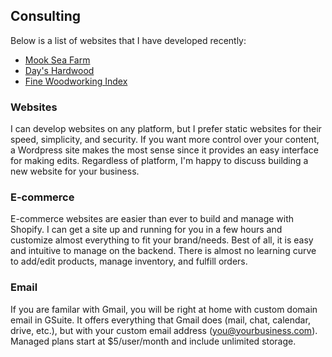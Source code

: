 ## Consulting

Below is a list of websites that I have developed recently:

- <a href="https://www.mookseafarm.com" target="_blank">Mook Sea Farm</a>
- <a href="https://www.dayshardwood.com" target="_blank">Day's Hardwood</a>
- <a href="https://www.finewoodworkingindex.com" target="_blank">Fine Woodworking Index</a>

### Websites
I can develop websites on any platform, but I prefer static websites for their speed, simplicity, and security. If you want more control over your content, a Wordpress site makes the most sense since it provides an easy interface for making edits. Regardless of platform, I'm happy to discuss building a new website for your business.

### E-commerce
E-commerce websites are easier than ever to build and manage with Shopify. I can get a site up and running for you in a few hours and customize almost everything to fit your brand/needs. Best of all, it is easy and intuitive to manage on the backend. There is almost no learning curve to add/edit products, manage inventory, and fulfill orders.

### Email
If you are familar with Gmail, you will be right at home with custom domain email in GSuite. It offers everything that Gmail does (mail, chat, calendar, drive, etc.), but with your custom email address (you@yourbusiness.com). Managed plans start at $5/user/month and include unlimited storage.